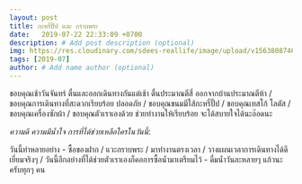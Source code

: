 ```yaml
---
layout: post
title: กะหรี่ปั๊ป และ กราบพระ
date:   2019-07-22 22:33:09 +0700
description: # Add post description (optional)
img: https://res.cloudinary.com/sdees-reallife/image/upload/v1563808746/line_1563760050629.jpg # Add image post (optional)
tags: [2019-07]
author: # Add name author (optional)
---
```

ขอบคุณเช้าวันจันทร์ ตื่นและออกเดินทางกันแต่เช้า ตื่นประมาณตีสี่ ออกจากบ้านประมาณตีห้า / ขอบคุณการเดินทางที่สะดวกเรียบร้อย ปลอดภัย / ขอบคุณขนมมีใส้กะหรี่ปั๊ป / ขอบคุณเทสโก้ โลตัส / ขอบคุณเครื่องซักผ้า / ขอบคุณตัวเราเองด้วย ช่วยทำงานให้เรียบร้อย จะได้สบายใจได้นะอ๊อดนะ

<i class="fa fa-child" style="color:plum"></i>

*ความดี ความมีน้ำใจ การที่ได้ช่วยเหลือใครในวันนี้*:

วันนี้ทำหลายอย่าง - ซื้อของฝาก / แวะกราบพระ / มาทำงานตรงเวลา / วางแผนเวลาการเดินทางได้ดีเยี่ยมจริงๆ / วันนี้อีกอย่างที่ได้ช่วยตัวเราเองก็คอการซื้อน้ำมาเตรียมไว้ - ดื่มน้ำวันละหลายๆ แก้วนะครับทุกๆ คน
